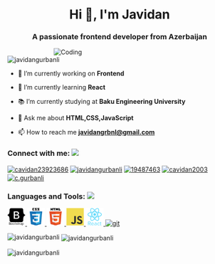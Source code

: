 <h1 align="center">Hi 👋, I'm Javidan</h1>
<h3 align="center">A passionate frontend developer from Azerbaijan</h3>
<img align="right" alt="Coding" width="400" src="https://camo.githubusercontent.com/2309797487e5e969659a3b545c96151807b04120a9cc2985f632ec94ba00c9f3/68747470733a2f2f6d656469612e67697068792e636f6d2f6d656469612f53576f536b4e36447854737a71494b4571762f67697068792e676966">

<p align="left"> <img src="https://komarev.com/ghpvc/?username=javidangurbanli&label=Profile%20views&color=0e75b6&style=flat" alt="javidangurbanli" /> </p>

- 🔭 I’m currently working on **Frontend**

- 🌱 I’m currently learning **React**

- 📚 I’m currently studying at **Baku Engineering University**

- 💬 Ask me about **HTML,CSS,JavaScript**

- 📫 How to reach me **javidangrbnl@gmail.com**

<h3 align="left">Connect with me: <img  width="100" src="https://raw.githubusercontent.com/ShahriarShafin/ShahriarShafin/main/Assets/handshake.gif"></h3>
<p align="left">
<a href="https://twitter.com/CavidanQurbanl" target="blank"><img align="center" src="https://raw.githubusercontent.com/rahuldkjain/github-profile-readme-generator/master/src/images/icons/Social/twitter.svg" alt="cavidan23923686" height="30" width="40" /></a>
<a href="https://linkedin.com/in/javidangurbanli" target="blank"><img align="center" src="https://raw.githubusercontent.com/rahuldkjain/github-profile-readme-generator/master/src/images/icons/Social/linked-in-alt.svg" alt="javidangurbanli" height="30" width="40" /></a>
<a href="https://stackoverflow.com/users/19487463" target="blank"><img align="center" src="https://raw.githubusercontent.com/rahuldkjain/github-profile-readme-generator/master/src/images/icons/Social/stack-overflow.svg" alt="19487463" height="30" width="40" /></a>
<a href="https://fb.com/cavidan2003" target="blank"><img align="center" src="https://raw.githubusercontent.com/rahuldkjain/github-profile-readme-generator/master/src/images/icons/Social/facebook.svg" alt="cavidan2003" height="30" width="40" /></a>
<a href="https://instagram.com/c.gurbanli" target="blank"><img align="center" src="https://raw.githubusercontent.com/rahuldkjain/github-profile-readme-generator/master/src/images/icons/Social/instagram.svg" alt="c.gurbanli" height="30" width="40" /></a>


<h3 align="left">Languages and Tools:     <img  width="40"src="https://camo.githubusercontent.com/beb64ff21c883e318e4f5db5231c2ba4175705bea1c9249e82a41ab375db4f75/68747470733a2f2f6d65646961322e67697068792e636f6d2f6d656469612f51737347456d706b79454f684243623765312f67697068792e6769663f6369643d656366303565343761306e336769316266716e74716d6f62386739616964316f796a327772336473336d67373030626c267269643d67697068792e676966"></h3>

<p align="left"> <a href="https://getbootstrap.com" target="_blank" rel="noreferrer"> <img src="https://raw.githubusercontent.com/devicons/devicon/master/icons/bootstrap/bootstrap-plain-wordmark.svg" alt="bootstrap" width="40" height="40"/> </a> <a href="https://www.w3schools.com/css/" target="_blank" rel="noreferrer"> <img src="https://raw.githubusercontent.com/devicons/devicon/master/icons/css3/css3-original-wordmark.svg" alt="css3" width="40" height="40"/> </a> <a href="https://www.w3.org/html/" target="_blank" rel="noreferrer"> <img src="https://raw.githubusercontent.com/devicons/devicon/master/icons/html5/html5-original-wordmark.svg" alt="html5" width="40" height="40"/> </a> <a href="https://developer.mozilla.org/en-US/docs/Web/JavaScript" target="_blank" rel="noreferrer"> <img src="https://raw.githubusercontent.com/devicons/devicon/master/icons/javascript/javascript-original.svg" alt="javascript" width="40" height="40"/> </a> <a href="https://reactjs.org/" target="_blank" rel="noreferrer"> <img src="https://raw.githubusercontent.com/devicons/devicon/master/icons/react/react-original-wordmark.svg" alt="react" width="40" height="40"/> </a>
<a href="https://git-scm.com/" target="_blank" rel="noreferrer"> <img src="https://www.vectorlogo.zone/logos/git-scm/git-scm-icon.svg" alt="git" width="40" height="40"/> </a>
</p></p>

<p><img align="left" src="https://github-readme-stats.vercel.app/api/top-langs?username=javidangurbanli&show_icons=true&locale=en&layout=compact" alt="javidangurbanli" /></p>

<p>&nbsp;<img align="center" src="https://github-readme-stats.vercel.app/api?username=javidangurbanli&show_icons=true&locale=en" alt="javidangurbanli" /></p>

<p><img align="center" src="https://github-readme-streak-stats.herokuapp.com/?user=javidangurbanli&" alt="javidangurbanli" /></p>
